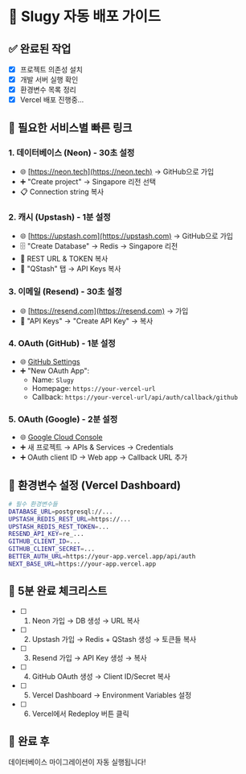 # 🚀 Slugy 자동 배포 가이드

## ✅ 완료된 작업
- [x] 프로젝트 의존성 설치
- [x] 개발 서버 실행 확인
- [x] 환경변수 목록 정리
- [x] Vercel 배포 진행중...

## 🔗 필요한 서비스별 빠른 링크

### 1. 데이터베이스 (Neon) - 30초 설정
- 🌐 [https://neon.tech](https://neon.tech) → GitHub으로 가입
- ➕ "Create project" → Singapore 리전 선택
- 📋 Connection string 복사

### 2. 캐시 (Upstash) - 1분 설정  
- 🌐 [https://upstash.com](https://upstash.com) → GitHub으로 가입
- 🗄️ "Create Database" → Redis → Singapore 리전
- 🔑 REST URL & TOKEN 복사
- 📨 "QStash" 탭 → API Keys 복사

### 3. 이메일 (Resend) - 30초 설정
- 🌐 [https://resend.com](https://resend.com) → 가입
- 🔑 "API Keys" → "Create API Key" → 복사

### 4. OAuth (GitHub) - 1분 설정
- 🌐 [GitHub Settings](https://github.com/settings/developers)
- ➕ "New OAuth App":
  - Name: `Slugy`
  - Homepage: `https://your-vercel-url`
  - Callback: `https://your-vercel-url/api/auth/callback/github`

### 5. OAuth (Google) - 2분 설정
- 🌐 [Google Cloud Console](https://console.cloud.google.com)
- ➕ 새 프로젝트 → APIs & Services → Credentials
- ➕ OAuth client ID → Web app → Callback URL 추가

## 🔧 환경변수 설정 (Vercel Dashboard)

```bash
# 필수 환경변수들
DATABASE_URL=postgresql://...
UPSTASH_REDIS_REST_URL=https://...
UPSTASH_REDIS_REST_TOKEN=...
RESEND_API_KEY=re_...
GITHUB_CLIENT_ID=...
GITHUB_CLIENT_SECRET=...
BETTER_AUTH_URL=https://your-app.vercel.app/api/auth
NEXT_BASE_URL=https://your-app.vercel.app
```

## 🎯 5분 완료 체크리스트

- [ ] 1. Neon 가입 → DB 생성 → URL 복사
- [ ] 2. Upstash 가입 → Redis + QStash 생성 → 토큰들 복사  
- [ ] 3. Resend 가입 → API Key 생성 → 복사
- [ ] 4. GitHub OAuth 생성 → Client ID/Secret 복사
- [ ] 5. Vercel Dashboard → Environment Variables 설정
- [ ] 6. Vercel에서 Redeploy 버튼 클릭

## 🚨 완료 후
데이터베이스 마이그레이션이 자동 실행됩니다!

